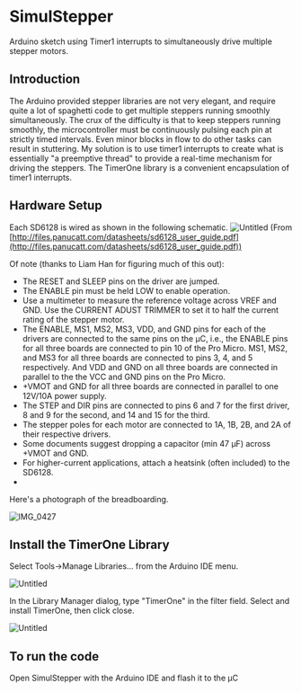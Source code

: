 # SimulStepper

Arduino sketch using Timer1 interrupts to simultaneously drive multiple stepper motors.

## Introduction
The Arduino provided stepper libraries are not very elegant, and require quite a lot of spaghetti code to get multiple steppers running smoothly simultaneously. The crux of the difficulty is that to keep steppers running smoothly, the microcontroller must be continuously pulsing each pin at strictly timed intervals. Even minor blocks in flow to do other tasks can result in stuttering.
My solution is to use timer1 interrupts to create what is essentially "a preemptive thread" to provide a real-time mechanism for driving the steppers. The TimerOne library is a convenient encapsulation of timer1 interrupts.

## Hardware Setup
Each SD6128 is wired as shown in the following schematic.
![Untitled](https://user-images.githubusercontent.com/6201025/131118331-b902750e-a174-409f-9ee6-dc2882b72b7c.png)
(From [http://files.panucatt.com/datasheets/sd6128_user_guide.pdf](http://files.panucatt.com/datasheets/sd6128_user_guide.pdf))

Of note (thanks to Liam Han for figuring much of this out):

- The RESET and SLEEP pins on the driver are jumped.
- The ENABLE pin must be held LOW to enable operation.
- Use a multimeter to measure the reference voltage across VREF and GND. Use the CURRENT ADUST TRIMMER to set it to half the current rating of the stepper motor.
- The ENABLE, MS1, MS2, MS3, VDD, and GND pins for each of the drivers are connected to the same pins on the µC, i.e., the ENABLE pins for all three boards are connected to pin 10 of the Pro Micro. MS1, MS2, and MS3 for all three boards are connected to pins 3, 4, and 5 respectively. And VDD and GND on all three boards are connected in parallel to the the VCC and GND pins on the Pro Micro.
- +VMOT and GND for all three boards are connected in parallel to one 12V/10A power supply.
- The STEP and DIR pins are connected to pins 6 and 7 for the first driver, 8 and 9 for the second, and 14 and 15 for the third.
- The stepper poles for each motor are connected to 1A, 1B, 2B, and 2A of their respective drivers.
- Some documents suggest dropping a capacitor (min 47 µF) across +VMOT and GND.
- For higher-current applications, attach a heatsink (often included) to the SD6128.
- 
Here's a photograph of the breadboarding.

![IMG_0427](https://user-images.githubusercontent.com/6201025/131118603-5e548f6a-5099-4415-b7cd-1c48b13bb947.jpeg)

## Install the TimerOne Library

Select Tools→Manage Libraries... from the Arduino IDE menu.

![Untitled](https://user-images.githubusercontent.com/6201025/131118739-15be71f6-dcf0-44e1-bbed-1f6fc483069c.png)

In the Library Manager dialog, type "TimerOne" in the filter field. Select and install TimerOne, then click close.

![Untitled](https://user-images.githubusercontent.com/6201025/131118813-8224d189-1b7f-469b-91f1-82fc7644ed4f.png)

## To run the code

Open SimulStepper with the Arduino IDE and flash it to the µC

